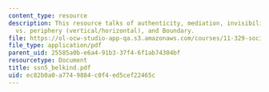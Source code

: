 ```yaml
---
content_type: resource
description: This resource talks of authenticity, mediation, invisibility, center
  vs. periphery (vertical/horizontal), and Boundary.
file: https://ol-ocw-studio-app-qa.s3.amazonaws.com/courses/11-329-social-theory-and-the-city-fall-2005/ec82b0a0a7749884c0f4ed5cef22465c_ssn5_belkind.pdf
file_type: application/pdf
parent_uid: 25585a0b-e6a4-91b3-37f4-6f1ab74304bf
resourcetype: Document
title: ssn5_belkind.pdf
uid: ec82b0a0-a774-9884-c0f4-ed5cef22465c
---
```

